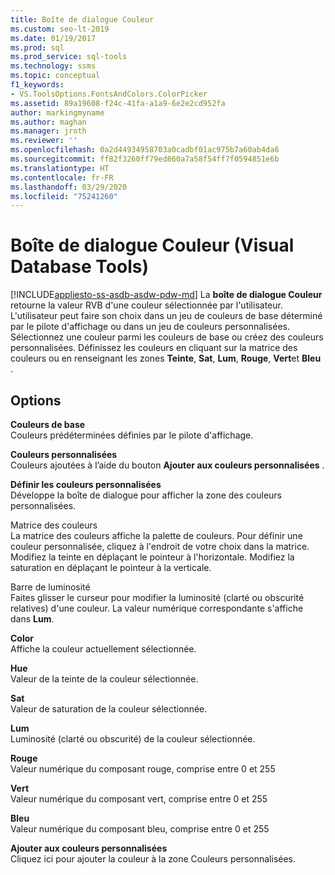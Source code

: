```yaml
---
title: Boîte de dialogue Couleur
ms.custom: seo-lt-2019
ms.date: 01/19/2017
ms.prod: sql
ms.prod_service: sql-tools
ms.technology: ssms
ms.topic: conceptual
f1_keywords:
- VS.ToolsOptions.FontsAndColors.ColorPicker
ms.assetid: 89a19608-f24c-41fa-a1a9-6e2e2cd952fa
author: markingmyname
ms.author: maghan
ms.manager: jroth
ms.reviewer: ''
ms.openlocfilehash: 0a2d44934958703a0cadbf01ac975b7a60ab4da6
ms.sourcegitcommit: ff82f3260ff79ed860a7a58f54ff7f0594851e6b
ms.translationtype: HT
ms.contentlocale: fr-FR
ms.lasthandoff: 03/29/2020
ms.locfileid: "75241260"
---
```

# <a name="color-dialog-box-visual-database-tools"></a>Boîte de dialogue Couleur (Visual Database Tools)
[!INCLUDE[appliesto-ss-asdb-asdw-pdw-md](../../includes/appliesto-ss-asdb-asdw-pdw-md.md)]
La **boîte de dialogue Couleur** retourne la valeur RVB d'une couleur sélectionnée par l'utilisateur. L'utilisateur peut faire son choix dans un jeu de couleurs de base déterminé par le pilote d'affichage ou dans un jeu de couleurs personnalisées. Sélectionnez une couleur parmi les couleurs de base ou créez des couleurs personnalisées. Définissez les couleurs en cliquant sur la matrice des couleurs ou en renseignant les zones **Teinte**, **Sat**, **Lum**, **Rouge**, **Vert**et **Bleu** .  
  
## <a name="options"></a>Options  
**Couleurs de base**  
Couleurs prédéterminées définies par le pilote d'affichage.  
  
**Couleurs personnalisées**  
Couleurs ajoutées à l’aide du bouton **Ajouter aux couleurs personnalisées** .  
  
**Définir les couleurs personnalisées**  
Développe la boîte de dialogue pour afficher la zone des couleurs personnalisées.  
  
Matrice des couleurs  
La matrice des couleurs affiche la palette de couleurs. Pour définir une couleur personnalisée, cliquez à l'endroit de votre choix dans la matrice. Modifiez la teinte en déplaçant le pointeur à l'horizontale. Modifiez la saturation en déplaçant le pointeur à la verticale.  
  
Barre de luminosité  
Faites glisser le curseur pour modifier la luminosité (clarté ou obscurité relatives) d'une couleur. La valeur numérique correspondante s'affiche dans **Lum**.  
  
**Color**  
Affiche la couleur actuellement sélectionnée.  
  
**Hue**  
Valeur de la teinte de la couleur sélectionnée.  
  
**Sat**  
Valeur de saturation de la couleur sélectionnée.  
  
**Lum**  
Luminosité (clarté ou obscurité) de la couleur sélectionnée.  
  
**Rouge**  
Valeur numérique du composant rouge, comprise entre 0 et 255  
  
**Vert**  
Valeur numérique du composant vert, comprise entre 0 et 255  
  
**Bleu**  
Valeur numérique du composant bleu, comprise entre 0 et 255  
  
**Ajouter aux couleurs personnalisées**  
Cliquez ici pour ajouter la couleur à la zone Couleurs personnalisées.  
  

